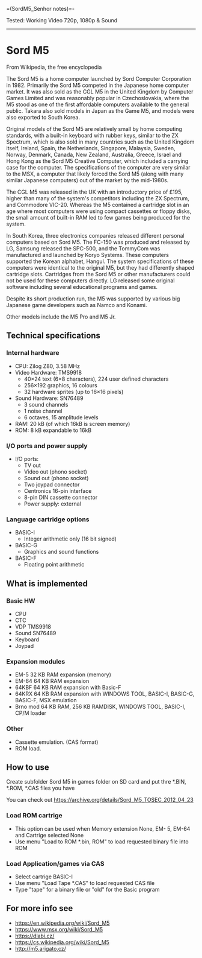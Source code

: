 =(SordM5_Senhor notes)=-

Tested: Working Video 720p, 1080p & Sound

___
# Sord M5
From Wikipedia, the free encyclopedia

The Sord M5 is a home computer launched by Sord Computer Corporation in 1982. Primarily the Sord M5 competed in the Japanese home computer market. It was also sold as the CGL M5 in the United Kingdom by Computer Games Limited and was reasonably popular in Czechoslovakia, where the M5 stood as one of the first affordable computers available to the general public. Takara also sold models in Japan as the Game M5, and models were also exported to South Korea.

Original models of the Sord M5 are relatively small by home computing standards, with a built-in keyboard with rubber keys, similar to the ZX Spectrum, which is also sold in many countries such as the United Kingdom itself, Ireland, Spain, the Netherlands, Singapore, Malaysia, Sweden, Norway, Denmark, Canada, New Zealand, Australia, Greece, Israel and Hong Kong as the Sord M5 Creative Computer, which included a carrying case for the computer. The specifications of the computer are very similar to the MSX, a computer that likely forced the Sord M5 (along with many similar Japanese computers) out of the market by the mid-1980s.

The CGL M5 was released in the UK with an introductory price of £195, higher than many of the system's competitors including the ZX Spectrum, and Commodore VIC-20. Whereas the M5 contained a cartridge slot in an age where most computers were using compact cassettes or floppy disks, the small amount of built-in RAM led to few games being produced for the system.

In South Korea, three electronics companies released different personal computers based on Sord M5. The FC-150 was produced and released by LG, Samsung released the SPC-500, and the TommyCom was manufactured and launched by Koryo Systems. These computers supported the Korean alphabet, Hangul. The system specifications of these computers were identical to the original M5, but they had differently shaped cartridge slots. Cartridges from the Sord M5 or other manufacturers could not be used for these computers directly. LG released some original software including several educational programs and games.

Despite its short production run, the M5 was supported by various big Japanese game developers such as Namco and Konami.

Other models include the M5 Pro and M5 Jr. 

## Technical specifications
### Internal hardware
* CPU: Zilog Z80, 3.58 MHz
* Video Hardware: TMS9918
  * 40×24 text (6×8 characters), 224 user defined characters
  * 256×192 graphics, 16 colours
  * 32 hardware sprites (up to 16×16 pixels)
* Sound Hardware: SN76489
  * 3 sound channels
  * 1 noise channel
  * 6 octaves, 15 amplitude levels
* RAM: 20 kB (of which 16kB is screen memory)
* ROM: 8 kB expandable to 16kB

### I/O ports and power supply
* I/O ports:
  * TV out
  * Video out (phono socket)
  * Sound out (phono socket)
  * Two joypad connector
  * Centronics 16-pin interface
  * 8-pin DIN cassette connector
  * Power supply: external

### Language cartridge options
* BASIC-I
  - Integer arithmetic only (16 bit signed)
* BASIC-G
  - Graphics and sound functions
* BASIC-F
  - Floating point arithmetic

## What is implemented
### Basic HW
* CPU
* CTC
* VDP TMS9918
* Sound SN76489
* Keyboard
* Joypad

### Expansion modules
* EM-5 32 KB RAM expansion (memory)
* EM-64 64 KB RAM expansion
* 64KBF 64 KB RAM expansion with Basic-F
* 64KRX 64 KB RAM expansion with WINDOWS TOOL, BASIC-I, BASIC-G, BASIC-F, MSX emulation
* Brno mod 64 KB RAM, 256 KB RAMDISK, WINDOWS TOOL, BASIC-I, CP/M loader

### Other
* Cassette emulation. (CAS format)
* ROM load.

## How to use
Create subfolder Sord M5 in games folder on SD card and put thre *.BIN, *.ROM, *.CAS files you have

You can check out https://archive.org/details/Sord_M5_TOSEC_2012_04_23

### Load ROM cartrige 
* This option can be used when Memory extension None, EM- 5, EM-64 and Cartrige selected None
* Use menu "Load to ROM *.bin, ROM" to load requested binary file into ROM

### Load Application/games via CAS
* Select cartrige BASIC-I
* Use menu "Load Tape *.CAS" to load requested CAS file
* Type "tape" for a binary file or "old" for the Basic program

## For more info see
* https://en.wikipedia.org/wiki/Sord_M5
* https://www.msx.org/wiki/Sord_M5
* https://dlabi.cz/
* https://cs.wikipedia.org/wiki/Sord_M5
* http://m5.arigato.cz/

